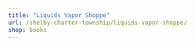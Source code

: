 ```yaml
---
title: "Liquids Vapor Shoppe"
url: /shelby-charter-township/liquids-vapor-shoppe/
shop: books
---
```

